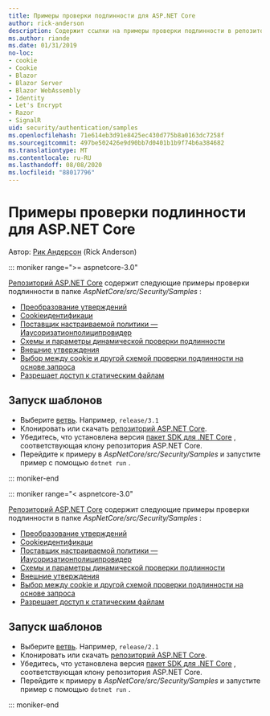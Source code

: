 ```yaml
---
title: Примеры проверки подлинности для ASP.NET Core
author: rick-anderson
description: Содержит ссылки на примеры проверки подлинности в репозитории ASP.NET Core.
ms.author: riande
ms.date: 01/31/2019
no-loc:
- cookie
- Cookie
- Blazor
- Blazor Server
- Blazor WebAssembly
- Identity
- Let's Encrypt
- Razor
- SignalR
uid: security/authentication/samples
ms.openlocfilehash: 71e614eb3d91e8425ec430d775b8a0163dc7258f
ms.sourcegitcommit: 497be502426e9d90bb7d0401b1b9f74b6a384682
ms.translationtype: MT
ms.contentlocale: ru-RU
ms.lasthandoff: 08/08/2020
ms.locfileid: "88017796"
---
```

# <a name="authentication-samples-for-aspnet-core"></a>Примеры проверки подлинности для ASP.NET Core

Автор: [Рик Андерсон](https://twitter.com/RickAndMSFT) (Rick Anderson)

::: moniker range=">= aspnetcore-3.0"

[Репозиторий ASP.NET Core](https://github.com/dotnet/AspNetCore) содержит следующие примеры проверки подлинности в папке *AspNetCore/src/Security/Samples* :

* [Преобразование утверждений](https://github.com/dotnet/AspNetCore/tree/release/3.1/src/Security/samples/ClaimsTransformation)
* [Cookieидентификаци](https://github.com/dotnet/AspNetCore/tree/release/3.1/src/Security/samples/Cookies)
* [Поставщик настраиваемой политики — Иаусоризатионполиципровидер](https://github.com/dotnet/AspNetCore/tree/release/3.1/src/Security/samples/CustomPolicyProvider)
* [Схемы и параметры динамической проверки подлинности](https://github.com/dotnet/AspNetCore/tree/release/3.1/src/Security/samples/DynamicSchemes)
* [Внешние утверждения](https://github.com/dotnet/AspNetCore/tree/release/3.1/src/Security/samples/Identity.ExternalClaims)
* [Выбор между cookie и другой схемой проверки подлинности на основе запроса](https://github.com/dotnet/AspNetCore/tree/release/3.1/src/Security/samples/PathSchemeSelection)
* [Разрешает доступ к статическим файлам](https://github.com/dotnet/AspNetCore/tree/release/3.1/src/Security/samples/StaticFilesAuth)

## <a name="run-the-samples"></a>Запуск шаблонов

* Выберите [ветвь](https://github.com/dotnet/AspNetCore). Например, `release/3.1`
* Клонировать или скачать [репозиторий ASP.NET Core](https://github.com/dotnet/AspNetCore).
* Убедитесь, что установлена версия [пакет SDK для .NET Core](https://dotnet.microsoft.com/download/dotnet-core) , соответствующая клону репозитория ASP.NET Core.
* Перейдите к примеру в *AspNetCore/src/Security/Samples* и запустите пример с помощью `dotnet run` .

::: moniker-end

::: moniker range="< aspnetcore-3.0"

[Репозиторий ASP.NET Core](https://github.com/dotnet/AspNetCore) содержит следующие примеры проверки подлинности в папке *AspNetCore/src/Security/Samples* :

* [Преобразование утверждений](https://github.com/dotnet/AspNetCore/tree/release/2.1/src/Security/samples/ClaimsTransformation)
* [Cookieидентификаци](https://github.com/dotnet/AspNetCore/tree/release/2.1/src/Security/samples/Cookies)
* [Поставщик настраиваемой политики — Иаусоризатионполиципровидер](https://github.com/dotnet/AspNetCore/tree/2.1.3/src/Security/samples/CustomPolicyProvider)
* [Схемы и параметры динамической проверки подлинности](https://github.com/dotnet/AspNetCore/tree/release/2.1/src/Security/samples/DynamicSchemes)
* [Внешние утверждения](https://github.com/dotnet/AspNetCore/tree/release/2.1/src/Security/samples/Identity.ExternalClaims)
* [Выбор между cookie и другой схемой проверки подлинности на основе запроса](https://github.com/dotnet/AspNetCore/tree/release/2.1/src/Security/samples/PathSchemeSelection)
* [Разрешает доступ к статическим файлам](https://github.com/dotnet/AspNetCore/tree/2.1.3/src/Security/samples/StaticFilesAuth)

## <a name="run-the-samples"></a>Запуск шаблонов

* Выберите [ветвь](https://github.com/dotnet/AspNetCore). Например, `release/2.1`
* Клонировать или скачать [репозиторий ASP.NET Core](https://github.com/dotnet/AspNetCore).
* Убедитесь, что установлена версия [пакет SDK для .NET Core](https://dotnet.microsoft.com/download/dotnet-core) , соответствующая клону репозитория ASP.NET Core.
* Перейдите к примеру в *AspNetCore/src/Security/Samples* и запустите пример с помощью `dotnet run` .

::: moniker-end
